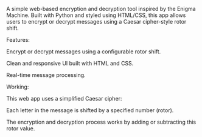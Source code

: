 A simple web-based encryption and decryption tool inspired by the Enigma Machine. Built with Python and styled using HTML/CSS, this app allows users to encrypt or decrypt messages using a Caesar cipher-style rotor shift.


Features:

Encrypt or decrypt messages using a configurable rotor shift.

Clean and responsive UI built with HTML and CSS.

Real-time message processing.


Working:

This web app uses a simplified Caesar cipher:

Each letter in the message is shifted by a specified number (rotor).

The encryption and decryption process works by adding or subtracting this rotor value.
